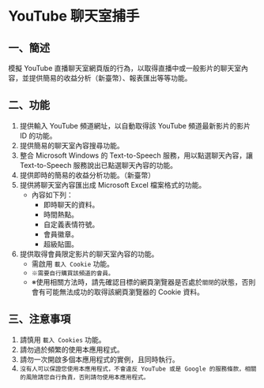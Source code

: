# YouTube 聊天室捕手

## 一、簡述

模擬 YouTube 直播聊天室網頁版的行為，以取得直播中或一般影片的聊天室內容，並提供簡易的收益分析（新臺幣）、報表匯出等等功能。

## 二、功能

1. 提供輸入 YouTube 頻道網址，以自動取得該 YouTube 頻道最新影片的影片 ID 的功能。
2. 提供簡易的聊天室內容搜尋功能。
3. 整合 Microsoft Windows 的 Text-to-Speech 服務，用以點選聊天內容，讓 Text-to-Speech 服務說出已點選聊天內容的功能。
4. 提供即時的簡易的收益分析功能。（新臺幣）
5. 提供將聊天室內容匯出成 Microsoft Excel 檔案格式的功能。
   - 內容如下列：
     - 即時聊天的資料。
     - 時間熱點。
     - 自定義表情符號。
     - 會員徽章。
     - 超級貼圖。
6. 提供取得會員限定影片的聊天室內容的功能。
   - 需啟用 `載入 Cookie` 功能。
   - `※需要自行購買該頻道的會員。`
   - ※使用相關方法時，請先確認目標的網頁瀏覽器是否處於`關閉`的狀態，否則會有可能無法成功的取得該網頁瀏覽器的 Cookie 資料。

## 三、注意事項

1. 請慎用 `載入 Cookies` 功能。
2. 請勿過於頻繁的使用本應用程式。
3. 請勿一次開啟多個本應用程式的實例，且同時執行。
4. `沒有人可以保證您使用本應用程式，不會違反 YouTube 或是 Google 的服務條款，相關的風險請您自行負責，否則請勿使用本應用程式。`